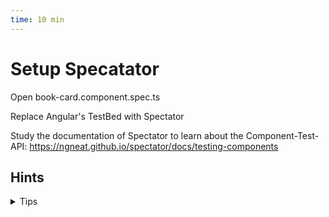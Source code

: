 ```yaml
---
time: 10 min
---
```


# Setup Specatator

Open book-card.component.spec.ts

Replace Angular's TestBed with Spectator

Study the documentation of Spectator to learn about the Component-Test-API: https://ngneat.github.io/spectator/docs/testing-components


## Hints

<details>

<summary>Tips</summary>

```ts
const createComponent = createComponentFactory({
  component: BookCardComponent,
  providers: [provideRouter([])]
});
    
spectator.query('mat-card-title')).toContainText(book.title)

```

</details>